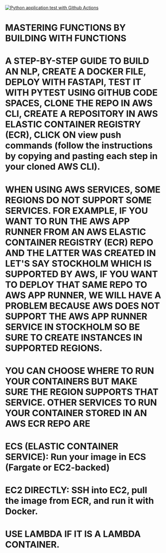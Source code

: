 [![Python application test with Github Actions](https://github.com/Chinedu-Onyema/BUILD_AN_NLP_WITH_PYTHON/actions/workflows/main.yml/badge.svg)](https://github.com/Chinedu-Onyema/BUILD_AN_NLP_WITH_PYTHON/actions/workflows/main.yml)

# MASTERING FUNCTIONS BY BUILDING WITH FUNCTIONS

# A STEP-BY-STEP GUIDE TO BUILD AN NLP, CREATE A DOCKER FILE, DEPLOY WITH FASTAPI, TEST IT WITH PYTEST USING GITHUB CODE SPACES, CLONE THE REPO IN AWS CLI, CREATE A REPOSITORY IN AWS ELASTIC CONTAINER REGISTRY (ECR), CLICK ON view push commands (follow the instructions by copying and pasting each step in your cloned AWS CLI).

# WHEN USING AWS SERVICES, SOME REGIONS DO NOT SUPPORT SOME SERVICES. FOR EXAMPLE, IF YOU WANT TO RUN THE AWS APP RUNNER FROM AN AWS ELASTIC CONTAINER REGISTRY (ECR) REPO AND THE LATTER WAS CREATED IN LET'S SAY STOCKHOLM WHICH IS SUPPORTED BY AWS, IF YOU WANT TO DEPLOY THAT SAME REPO TO AWS APP RUNNER, WE WILL HAVE A PROBLEM BECAUSE AWS DOES NOT SUPPORT THE AWS APP RUNNER SERVICE IN STOCKHOLM SO BE SURE TO CREATE INSTANCES IN SUPPORTED REGIONS.

# YOU CAN CHOOSE WHERE TO RUN YOUR CONTAINERS BUT MAKE SURE THE REGION SUPPORTS THAT SERVICE. OTHER SERVICES TO RUN YOUR CONTAINER STORED IN AN AWS ECR REPO ARE
# ECS (ELASTIC CONTAINER SERVICE): Run your image in ECS (Fargate or EC2-backed)
# EC2 DIRECTLY: SSH into EC2, pull the image from ECR, and run it with Docker.
# USE LAMBDA IF IT IS A LAMBDA CONTAINER.
